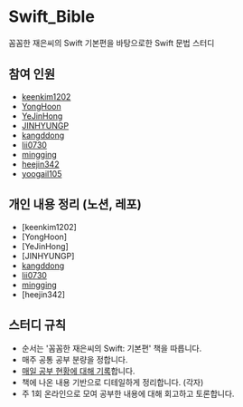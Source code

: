 # Swift_Bible
꼼꼼한 재은씨의 Swift 기본편을 바탕으로한 Swift 문법 스터디

## 참여 인원
- [keenkim1202](https://github.com/keenkim1202/)
- [YongHoon](https://github.com/akatcn)
- [YeJinHong](https://github.com/florence96)
- [JINHYUNGP](https://github.com/JINHYUNGP)
- [kangddong](https://github.com/kanddong)
- [lii0730](https://github.com/lii0730)
- [mingging](https://github.com/mingging)
- [heejin342](https://github.com/heejin342)
- [yoogail105](https://github.com/yoogail105)
## 개인 내용 정리 (노션, 레포)
- [keenkim1202]
- [YongHoon]
- [YeJinHong]
- [JINHYUNGP]
- [kangddong](https://www.notion.so/Workspace-60cdccac03ad4deb83a1067577e2cab3)
- [lii0730](https://github.com/lii0730/Swift_Basic)
- [mingging](https://mingging.notion.site/Swift-90657d13c64a4ea99d61ef8e12b68ca4)
- [heejin342]

## 스터디 규칙
- 순서는 '꼼꼼한 재은씨의 Swift: 기본편' 책을 따릅니다.
- 매주 공통 공부 분량을 정합니다.
- [매일 공부 현황에 대해 기록](https://ossified-gas-bd2.notion.site/Swify_Bible-f8c4bcd1d6fc4c89a27d81354080a05c)합니다.
- 책에 나온 내용 기반으로 디테일하게 정리합니다. (각자)
- 주 1회 온라인으로 모여 공부한 내용에 대해 회고하고 토론합니다.

